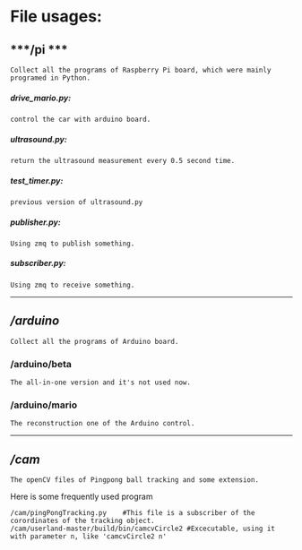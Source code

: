 # File usages:
##  ***/pi ***
	Collect all the programs of Raspberry Pi board, which were mainly programed in Python.
##### drive_mario.py:
	control the car with arduino board.
##### ultrasound.py:
	return the ultrasound measurement every 0.5 second time.

##### test_timer.py:
	previous version of ultrasound.py

##### publisher.py:
	Using zmq to publish something.

##### subscriber.py:
 	Using zmq to receive something.
---
## ***/arduino***
	Collect all the programs of Arduino board.
### /arduino/beta
	The all-in-one version and it's not used now.
### /arduino/mario
	The reconstruction one of the Arduino control.
---

## ***/cam***
	The openCV files of Pingpong ball tracking and some extension.
Here is some frequently used program
```
/cam/pingPongTracking.py	#This file is a subscriber of the corordinates of the tracking object.
/cam/userland-master/build/bin/camcvCircle2 #Excecutable, using it with parameter n, like 'camcvCircle2 n'
```


